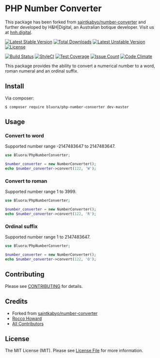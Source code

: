 # PHP Number Converter

This package has been forked from [saintkabyo/number-converter](https://github.com/saintkabyo/number-converter) and further developed by H&H|Digital, an Australian botique developer. Visit us at [hnh.digital](http://hnh.digital).

[![Latest Stable Version](https://poser.pugx.org/bluora/php-number-converter/v/stable.svg)](https://packagist.org/packages/bluora/php-number-converter) [![Total Downloads](https://poser.pugx.org/bluora/php-number-converter/downloads.svg)](https://packagist.org/packages/bluora/php-number-converter) [![Latest Unstable Version](https://poser.pugx.org/bluora/php-number-converter/v/unstable.svg)](https://packagist.org/packages/bluora/php-number-converter) [![License](https://poser.pugx.org/bluora/php-number-converter/license.svg)](https://packagist.org/packages/bluora/php-number-converter)

[![Build Status](https://travis-ci.org/bluora/php-number-converter.svg?branch=master)](https://travis-ci.org/bluora/php-number-converter) [![StyleCI](https://styleci.io/repos/x/shield?branch=master)](https://styleci.io/repos/x) [![Test Coverage](https://codeclimate.com/github/bluora/php-number-converter/badges/coverage.svg)](https://codeclimate.com/github/bluora/php-number-converter/coverage) [![Issue Count](https://codeclimate.com/github/bluora/php-number-converter/badges/issue_count.svg)](https://codeclimate.com/github/bluora/php-number-converter) [![Code Climate](https://codeclimate.com/github/bluora/php-number-converter/badges/gpa.svg)](https://codeclimate.com/github/bluora/php-number-converter)

This package provides the ability to convert a numerical number to a word, roman numeral and an ordinal suffix.

## Install

Via composer:

`$ composer require bluora/php-number-converter dev-master`

## Usage

### Convert to word

Supported number range -2147483647 to 2147483647.

```php
use Bluora/PhpNumberConverter;

$number_converter = new NumberConverter();
echo $number_converter->convert(122, 'W');
```

### Convert to roman

Supported number range 1 to 3999.

```php
use Bluora/PhpNumberConverter;

$number_converter = new NumberConverter();
echo $number_converter->convert(122, 'R');
```

### Ordinal suffix

Supported number range 1 to 2147483647.

```php
use Bluora/PhpNumberConverter;

$number_converter = new NumberConverter();
echo $number_converter->convert(122, 'O');
```

## Contributing

Please see [CONTRIBUTING](https://github.com/bluora/php-number-converter/blob/master/CONTRIBUTING.md) for details.

## Credits

* Forked from [saintkabyo/number-converter](https://github.com/saintkabyo/number-converter)
* [Rocco Howard](https://github.com/therocis)
* [All Contributors](https://github.com/bluora/laravel-number-converter/contributors)

## License

The MIT License (MIT). Please see [License File](https://github.com/bluora/laravel-number-converter/blob/master/LICENSE) for more information.
